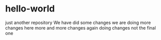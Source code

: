 # hello-world
just another repository
We have did some changes
we are doing more changes here
more and more changes
again doing changes
not the final one
